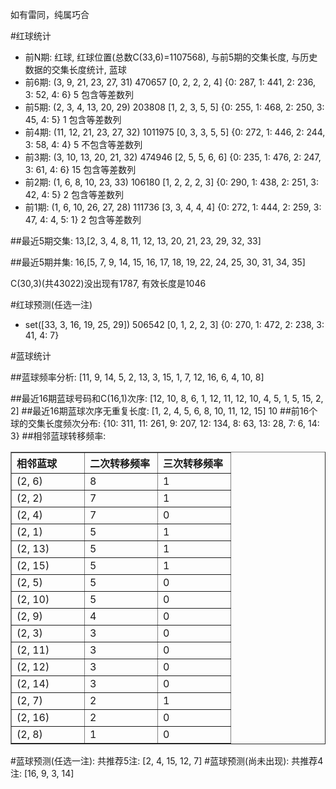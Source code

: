 <!-- 
.. title: 双色球2010049期(2010-05-02)数据分析报告
.. slug: slott-2010049-2010-05-02-report
.. date: 2010-05-03 08:00:00 UTC+08:00
.. tags: Lottery
.. link: 
.. description: 
.. type: text
-->

如有雷同，纯属巧合

<!-- TEASER_END-->

#红球统计

- 前N期: 红球, 红球位置(总数C(33,6)=1107568), 与前5期的交集长度, 与历史数据的交集长度统计, 蓝球
- 前6期: (3, 9, 21, 23, 27, 31) 470657 [0, 2, 2, 2, 4] {0: 287, 1: 441, 2: 236, 3: 52, 4: 6} 5 包含等差数列
- 前5期: (2, 3, 4, 13, 20, 29) 203808 [1, 2, 3, 5, 5] {0: 255, 1: 468, 2: 250, 3: 45, 4: 5} 1 包含等差数列
- 前4期: (11, 12, 21, 23, 27, 32) 1011975 [0, 3, 3, 5, 5] {0: 272, 1: 446, 2: 244, 3: 58, 4: 4} 5 不包含等差数列
- 前3期: (3, 10, 13, 20, 21, 32) 474946 [2, 5, 5, 6, 6] {0: 235, 1: 476, 2: 247, 3: 61, 4: 6} 15 包含等差数列
- 前2期: (1, 6, 8, 10, 23, 33) 106180 [1, 2, 2, 2, 3] {0: 290, 1: 438, 2: 251, 3: 42, 4: 5} 2 包含等差数列
- 前1期: (1, 6, 10, 26, 27, 28) 111736 [3, 3, 4, 4, 4] {0: 272, 1: 444, 2: 259, 3: 47, 4: 4, 5: 1} 2 包含等差数列

##最近5期交集:
13,[2, 3, 4, 8, 11, 12, 13, 20, 21, 23, 29, 32, 33]

##最近5期并集:
16,[5, 7, 9, 14, 15, 16, 17, 18, 19, 22, 24, 25, 30, 31, 34, 35]

C(30,3)(共43022)没出现有1787, 
有效长度是1046

#红球预测(任选一注)

- set([33, 3, 16, 19, 25, 29]) 506542 [0, 1, 2, 2, 3] {0: 270, 1: 472, 2: 238, 3: 41, 4: 7}

#蓝球统计

##蓝球频率分析:
[11, 9, 14, 5, 2, 13, 3, 15, 1, 7, 12, 16, 6, 4, 10, 8]

##最近16期蓝球号码和C(16,1)次序:
[12, 10, 8, 6, 1, 12, 11, 12, 10, 4, 5, 1, 5, 15, 2, 2]
##最近16期蓝球次序无重复长度:
[1, 2, 4, 5, 6, 8, 10, 11, 12, 15] 10
##前16个球的交集长度频次分布:
{10: 311, 11: 261, 9: 207, 12: 134, 8: 63, 13: 28, 7: 6, 14: 3}
##相邻蓝球转移频率:
<table border="1" class="table table-striped dataframe">
  <thead>
    <tr style="text-align: left;">
      <th style="min-width: 100px;">相邻蓝球</th>
      <th style="min-width: 100px;">二次转移频率</th>
      <th style="min-width: 100px;">三次转移频率</th>
    </tr>
  </thead>
  <tbody>
    <tr>
      <td>  (2, 6)</td>
      <td> 8</td>
      <td> 1</td>
    </tr>
    <tr>
      <td>  (2, 2)</td>
      <td> 7</td>
      <td> 1</td>
    </tr>
    <tr>
      <td>  (2, 4)</td>
      <td> 7</td>
      <td> 0</td>
    </tr>
    <tr>
      <td>  (2, 1)</td>
      <td> 5</td>
      <td> 1</td>
    </tr>
    <tr>
      <td> (2, 13)</td>
      <td> 5</td>
      <td> 1</td>
    </tr>
    <tr>
      <td> (2, 15)</td>
      <td> 5</td>
      <td> 1</td>
    </tr>
    <tr>
      <td>  (2, 5)</td>
      <td> 5</td>
      <td> 0</td>
    </tr>
    <tr>
      <td> (2, 10)</td>
      <td> 5</td>
      <td> 0</td>
    </tr>
    <tr>
      <td>  (2, 9)</td>
      <td> 4</td>
      <td> 0</td>
    </tr>
    <tr>
      <td>  (2, 3)</td>
      <td> 3</td>
      <td> 0</td>
    </tr>
    <tr>
      <td> (2, 11)</td>
      <td> 3</td>
      <td> 0</td>
    </tr>
    <tr>
      <td> (2, 12)</td>
      <td> 3</td>
      <td> 0</td>
    </tr>
    <tr>
      <td> (2, 14)</td>
      <td> 3</td>
      <td> 0</td>
    </tr>
    <tr>
      <td>  (2, 7)</td>
      <td> 2</td>
      <td> 1</td>
    </tr>
    <tr>
      <td> (2, 16)</td>
      <td> 2</td>
      <td> 0</td>
    </tr>
    <tr>
      <td>  (2, 8)</td>
      <td> 1</td>
      <td> 0</td>
    </tr>
  </tbody>
</table>
#蓝球预测(任选一注):
共推荐5注: [2, 4, 15, 12, 7]
#蓝球预测(尚未出现):
共推荐4注: [16, 9, 3, 14]

